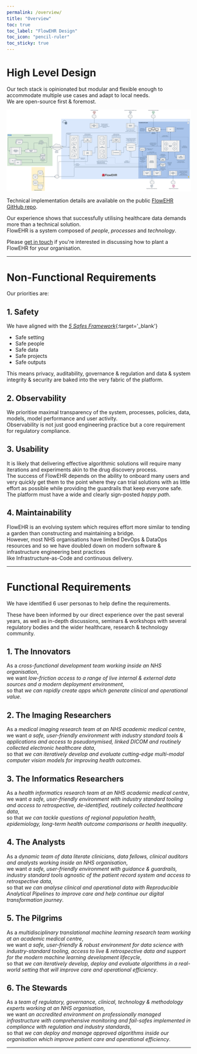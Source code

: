 ```yaml
---
permalink: /overview/
title: "Overview"
toc: true
toc_label: "FlowEHR Design"
toc_icon: "pencil-ruler"
toc_sticky: true
---
```


# High Level Design

Our tech stack is opinionated but modular and flexible enough to accommodate multiple use cases and adapt to local needs.  
We are open-source first & foremost.

<a href="/assets/images/FlowEHR-diagram.png">
 <img id="diagram" src="/assets/images/FlowEHR-diagram.png" alt="FlowEHR"  />
</a>

Technical implementation details are available on the public [FlowEHR GitHub repo](https://github.com/UCLH-Foundry/FlowEHR).

Our experience shows that successfully utilising healthcare data demands more than a technical solution.  
FlowEHR is a system composed of _people_, _processes_ and _technology_.

Please [get in touch](/contact/) if you're interested in discussing how to plant a FlowEHR for your organisation.

----

# Non-Functional Requirements

Our priorities are:

## 1. Safety
We have aligned with the [_5 Safes Framework_](https://en.wikipedia.org/wiki/Five_safes){:target='_blank'}
- Safe setting
- Safe people
- Safe data
- Safe projects
- Safe outputs

This means privacy, auditability, governance & regulation and data & system integrity & security are baked into the very fabric of the platform.

## 2. Observability
We prioritise maximal transparency of the system, processes, policies, data, models, model performance and user activity.  
Observability is not just good engineering practice but a core requirement for regulatory compliance.

## 3. Usability
It is likely that delivering effective algorithmic solutions will require many iterations and experiments akin to the drug discovery process.   
The success of FlowEHR depends on the ability to onboard many users and very quickly get them to the point where they can trial solutions with as little effort as possible while providing the guardrails that keep everyone safe.  
The platform must have a wide and clearly sign-posted _happy path_.

## 4. Maintainability
FlowEHR is an evolving system which requires effort more similar to tending a garden than constructing and maintaining a bridge.    
However, most NHS organisations have limited DevOps & DataOps resources and so we have doubled down on modern software & infrastructure engineering best practices  
like Infrastructure-as-Code and continuous delivery.


----

# Functional Requirements 

We have identified 6 user personas to help define the requirements.

These have been informed by our direct experience over the past several years, as well as in-depth discussions, seminars & workshops with several regulatory bodies and the wider healthcare, research & technology community.

## 1. The Innovators
As a _cross-functional development team working inside an NHS organisation_,  
we want _low-friction access to a range of live internal & external data sources and a modern deployment 
environment_,  
so that _we can rapidly create apps which generate clinical and operational value_.

## 2. The Imaging Researchers
As a _medical imaging research team at an NHS academic medical centre_,  
we want _a safe, user-friendly environment with industry standard tools & applications and access to pseudonymised, 
linked DICOM and routinely collected electronic healthcare data_,   
so that _we can iteratively develop and evaluate cutting-edge multi-modal computer vision models for improving health outcomes_.

## 3. The Informatics Researchers
As a _health informatics research team at an NHS academic medical centre_,  
we want _a safe, user-friendly environment with industry standard tooling and access to retrospective, de-identified, 
routinely collected healthcare data_,  
so that _we can tackle questions of regional population health, epidemiology, long-term health outcome comparisons or health inequality_.

## 4. The Analysts
As a _dynamic team of data literate clinicians, data fellows, clinical auditors and analysts working inside an NHS organisation_,  
we want _a safe, user-friendly environment with guidance & guardrails, industry standard tools agnostic of the patient record system and access to retrospective data_,  
so that _we can analyse clinical and operational data with Reproducible Analytical Pipelines to improve care and help continue our digital transformation journey_.

## 5. The Pilgrims
As a _multidisciplinary translational machine learning research team working at an academic medical centre_,  
we want _a safe, user-friendly & robust environment for data science with industry-standard tooling, access to live & retrospective data and support for the modern machine learning development lifecycle_,  
so that _we can iteratively develop, deploy and evaluate algorithms in a real-world setting that will improve care and operational efficiency_.

## 6. The Stewards
As a _team of regulatory, governance, clinical, technology & methodology experts working at an NHS organisation_,   
we want _an accredited environment on professionally managed infrastructure with comprehensive monitoring and fail-safes implemented in compliance with regulation and industry standards_,   
so that _we can deploy and manage approved algorithms inside our organisation which improve patient care and operational efficiency_.


----



